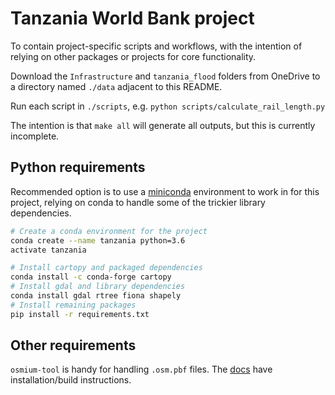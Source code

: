# Tanzania World Bank project

To contain project-specific scripts and workflows, with the intention of
relying on other packages or projects for core functionality.

Download the `Infrastructure` and `tanzania_flood` folders from OneDrive to a
directory named `./data` adjacent to this README.

Run each script in `./scripts`, e.g. `python scripts/calculate_rail_length.py`

The intention is that `make all` will generate all outputs, but this is
currently incomplete.

## Python requirements

Recommended option is to use a [miniconda](https://conda.io/miniconda.html)
environment to work in for this project, relying on conda to handle some of the
trickier library dependencies.

```bash
# Create a conda environment for the project
conda create --name tanzania python=3.6
activate tanzania

# Install cartopy and packaged dependencies
conda install -c conda-forge cartopy
# Install gdal and library dependencies
conda install gdal rtree fiona shapely
# Install remaining packages
pip install -r requirements.txt
```

## Other requirements

`osmium-tool` is handy for handling `.osm.pbf` files. The
[docs](http://osmcode.org/osmium-tool/manual.html) have installation/build
instructions.
